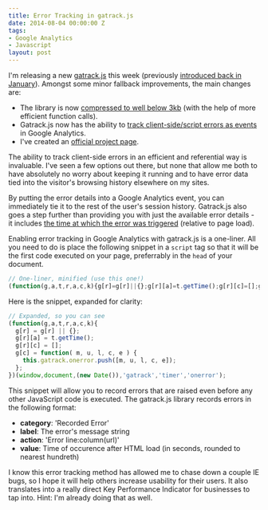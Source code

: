 ```yaml
---
title: Error Tracking in gatrack.js
date: 2014-08-04 00:00:00 Z
tags:
- Google Analytics
- Javascript
layout: post
---
```


I'm releasing a new [gatrack.js](https://github.com/jbckmn/gatrack.js/releases) this week (previously [introduced back in January](http://words.andjosh.com/post/track-all-the-things-in-google-analytics)). Amongst some minor fallback improvements, the main changes are:

- The library is now [compressed to well below 3kb](https://github.com/jbckmn/gatrack.js#way-cool) (with the help of more efficient function calls).
- Gatrack.js now has the ability to [track client-side/script errors as events](https://github.com/jbckmn/gatrack.js#tracking-errors) in Google Analytics.
- I've created an [official project page](http://jbckmn.github.io/gatrack.js/).

The ability to track client-side errors in an efficient and referential way is invaluable. I've seen a few options out there, but none that allow me both to have absolutely no worry about keeping it running and to have error data tied into the visitor's browsing history elsewhere on my sites.

By putting the error details into a Google Analytics event, you can immediately tie it to the rest of the user's session history. Gatrack.js also goes a step further than providing you with just the  available error details - it includes [the time at which the error was triggered](https://github.com/jbckmn/gatrack.js#tracking-errors) (relative to page load).

Enabling error tracking in Google Analytics with gatrack.js is a one-liner. All you need to do is place the following snippet in a `script` tag so that it will be the first code executed on your page, preferrably in the `head` of your document.

```javascript
// One-liner, minified (use this one!)
(function(g,a,t,r,a,c,k){g[r]=g[r]||{};g[r][a]=t.getTime();g[r][c]=[];g[c]=function(m,u,l,c,e){this.gatrack.onerror.push([m,u,l,c,e])}})(window,document,(new Date()),'gatrack','timer','onerror');
```

Here is the snippet, expanded for clarity:

```javascript
// Expanded, so you can see
(function(g,a,t,r,a,c,k){
  g[r] = g[r] || {};
  g[r][a] = t.getTime();
  g[r][c] = [];
  g[c] = function( m, u, l, c, e ) {
    this.gatrack.onerror.push([m, u, l, c, e]);
  };
})(window,document,(new Date()),'gatrack','timer','onerror');
```

This snippet will allow you to record errors that are raised even before any other JavaScript code is executed. The gatrack.js library records errors in the following format:

- __category__: 'Recorded Error'
- __label__: The error's message string
- __action__: 'Error line:column(url)'
- __value__: Time of occurence after HTML load (in seconds, rounded to nearest hundreth)

I know this error tracking method has allowed me to chase down a couple IE bugs, so I hope it will help others increase usability for their users. It also translates into a really direct Key Performance Indicator for businesses to tap into. Hint: I'm already doing that as well.

